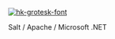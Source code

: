 <a href="https://fontmeme.com/fonts/hk-grotesk-font/"><img src="https://fontmeme.com/permalink/220507/8f8bd64cc1e2a6605dd9861a7b55ade7.png" alt="hk-grotesk-font" border="0"></a>

   

  Salt   /
             Apache      /
                         Microsoft .NET
